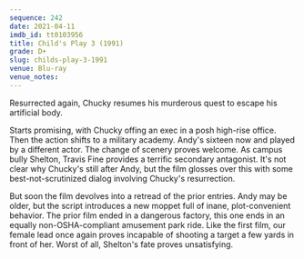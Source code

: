 ```yaml
---
sequence: 242
date: 2021-04-11
imdb_id: tt0103956
title: Child's Play 3 (1991)
grade: D+
slug: childs-play-3-1991
venue: Blu-ray
venue_notes:
---
```


Resurrected again, Chucky resumes his murderous quest to escape his artificial body.

<!-- end -->

Starts promising, with Chucky offing an exec in a posh high-rise office. Then the action shifts to a military academy. Andy's sixteen now and played by a different actor. The change of scenery proves welcome. As campus bully Shelton, Travis Fine provides a terrific secondary antagonist. It's not clear why Chucky's still after Andy, but the film glosses over this with some best-not-scrutinized dialog involving Chucky's resurrection.

But soon the film devolves into a retread of the prior entries. Andy may be older, but the script introduces a new moppet full of inane, plot-convenient behavior. <span data-imdb-id="tt0099253">The prior film</span> ended in a dangerous factory, this one ends in an equally non-OSHA-compliant amusement park ride. Like the first film, our female lead once again proves incapable of shooting a target a few yards in front of her. Worst of all, Shelton's fate proves unsatisfying.
